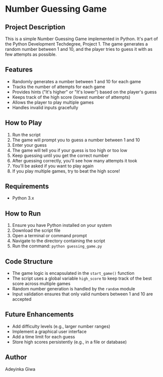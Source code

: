 # Number Guessing Game

## Project Description
This is a simple Number Guessing Game implemented in Python. It's part of the Python Development Techdegree, Project 1. The game generates a random number between 1 and 10, and the player tries to guess it with as few attempts as possible.

## Features
- Randomly generates a number between 1 and 10 for each game
- Tracks the number of attempts for each game
- Provides hints ("It's higher" or "It's lower") based on the player's guess
- Keeps track of the high score (lowest number of attempts)
- Allows the player to play multiple games
- Handles invalid inputs gracefully

## How to Play
1. Run the script
2. The game will prompt you to guess a number between 1 and 10
3. Enter your guess
4. The game will tell you if your guess is too high or too low
5. Keep guessing until you get the correct number
6. After guessing correctly, you'll see how many attempts it took
7. You'll be asked if you want to play again
8. If you play multiple games, try to beat the high score!

## Requirements
- Python 3.x

## How to Run
1. Ensure you have Python installed on your system
2. Download the script file
3. Open a terminal or command prompt
4. Navigate to the directory containing the script
5. Run the command: `python guessing_game.py`

## Code Structure
- The game logic is encapsulated in the `start_game()` function
- The script uses a global variable `high_score` to keep track of the best score across multiple games
- Random number generation is handled by the `random` module
- Input validation ensures that only valid numbers between 1 and 10 are accepted

## Future Enhancements
- Add difficulty levels (e.g., larger number ranges)
- Implement a graphical user interface
- Add a time limit for each guess
- Store high scores persistently (e.g., in a file or database)

## Author
Adeyinka Giwa
